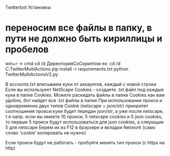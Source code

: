 Twitterbot
Установка:
# переносим все файлы в папку, в пути не должно быть кириллицы и пробелов

win+r -> cmd
cd /d ДиректорияСоСкриптом ex: cd /d C:TwitterMultiActions
pip install -r requirements.txt
python TwitterMultiActionsV2.py


В accounts.txt вписываем куки от аккаунтов, каждый с новой строки Если вы используеет NetScape Cookies - создаете .txt файл под каждые куки в папке Cookies. Можете раскидать файлы в папке Cookies как вам удобно, бот найдет все .txt файлы в папке При использовании прокси и одновременно двух типов Cookie (netscape + json/str) приоритет соотношения прокси:куки будет передан json/str, а уже после netscape, т.е напр. если вы имеете 10 прокси, 5 netscape cookies и 5 json cookies, то первые 5 прокси будут использоваться для json cookies, а слеующие 5 для netscape Берем их из F12 в браузере и вкладки Network (само слово 'cookie' копировать не нужно)

Если прокси будут не работать - пробуйте менять тип прокси (с https на http)
